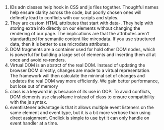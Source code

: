 1. IDs adn classes help hook in CSS and js files together. Thoughful names help ensure clarity across the code, but poorly chosen ones will definetly lead to conflicts with our scripts and styles.
2. They are custom HTML attributes that start with data-. They help with storing extra info directly on our elements without changing the rendering of our page. The implications are that the attributes aren't standardized for semantic content like mircodata. If you use structured data, then it is better to use microdata attributes.
3. DOM fragments are a container used for hold other DOM nodes, which is powerful for building a large set of elements and inserting them all at once and avoid re-renders.
4. Virtual DOM is an abstrct of the real DOM. Instead of updating the browser DOM directly, changes are made to a virtual representation. The framework will then calculate the minimal set of changes and updates the real DOM way more efficiently. We gain better performance, but lose out of memory
5. class is a keyword in js because of its use in OOP. To avoid conflicts, DOM elements use className instead of class to ensure compatibility with the js syntax.
6. eventlistener advantage is that it allows multiple event listeners on the same element and event type, but it is a bit more verbose than using direct assignment. Onclick  is simple to use byt it can only handle on event handler at a time.